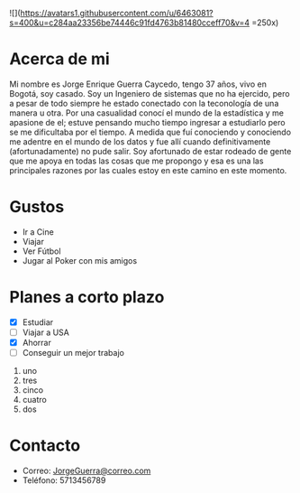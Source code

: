 ![](https://avatars1.githubusercontent.com/u/6463081?s=400&u=c284aa23356be74446c91fd4763b81480cceff70&v=4 =250x)

# Acerca de mi

Mi nombre es Jorge Enrique Guerra Caycedo, tengo 37 años, vivo en Bogotá, soy casado.
Soy un Ingeniero de sistemas que no ha ejercido, pero a pesar de todo siempre he estado conectado con la teconología de una manera u otra. Por una casualidad conocí el mundo de la estadística y me apasione de el; estuve pensando mucho tiempo ingresar a estudiarlo pero se me dificultaba por el tiempo. A medida que fuí conociendo y conociendo me adentre en el mundo de los datos y fue allí cuando definitivamente (afortunadamente) no pude salir.
Soy afortunado de estar rodeado de gente que me apoya en todas las cosas que me propongo y esa es una las principales razones por las cuales estoy en este camino en este momento.


# Gustos

* Ir a Cine
* Viajar
* Ver Fútbol 
* Jugar al Poker con mis amigos

# Planes a corto plazo

- [x] Estudiar
- [ ] Viajar a USA
- [x] Ahorrar
- [ ] Conseguir un mejor trabajo

1. uno
3. tres
5. cinco
4. cuatro
2. dos

# Contacto

- Correo: JorgeGuerra@correo.com
- Teléfono: 5713456789

